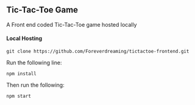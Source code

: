 <h2>Tic-Tac-Toe Game</h2>
A Front end coded Tic-Tac-Toe game hosted locally

<h4>Local Hosting</h4>

```
git clone https://github.com/Foreverdreaming/tictactoe-frontend.git
```

Run the following line:</br>
```
npm install
```

Then run the following:</br>
```
npm start
```
